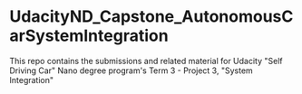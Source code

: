 # UdacityND_Capstone_AutonomousCarSystemIntegration
This repo contains the submissions and related material for Udacity "Self Driving Car" Nano degree program's Term 3 - Project 3, "System Integration"
